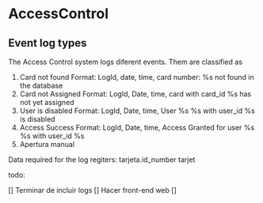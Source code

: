 # AccessControl 


## Event log types

The Access Control system logs diferent events. Them are classified as

1. Card not found
    Format: LogId, date, time, card number: %s not found in the database
2. Card not Assigned 
    Format: LogId, Date, time, card with card_id %s has not yet assigned 
3. User is disabled
    Format: LogId, Date, time, User %s %s with user_id %s is disabled 
4. Access Success 
    Format: LogId, Date, time, Access Granted for user %s %s with user_id %s
5. Apertura manual

Data required for the log regiters: 
tarjeta.id_number
tarjet


todo:

[] Terminar de incluir logs
[] Hacer front-end web
[]  
